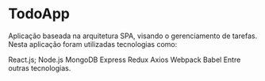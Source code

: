 # TodoApp

Aplicação baseada na arquitetura SPA, visando o gerenciamento de tarefas.
Nesta aplicação foram utilizadas tecnologias como:

React.js;
Node.js
MongoDB
Express
Redux
Axios
Webpack
Babel
Entre outras tecnologias.
